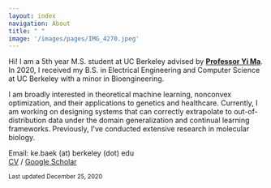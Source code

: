 ```yaml
---
layout: index
navigation: About
title: " "
image: '/images/pages/IMG_4270.jpeg'
---
```

Hi! I am a 5th year M.S. student at UC Berkeley advised by [**Professor Yi Ma**](https://people.eecs.berkeley.edu/~yima/). In 2020, I received my B.S. in Electrical Engineering and Computer Science at UC Berkeley with a minor in Bioengineering.

I am broadly interested in theoretical machine learning, nonconvex optimization, and their applications to genetics and healthcare. Currently, I am working on designing systems that can correctly extrapolate to out-of-distribution data under the domain generalization and continual learning frameworks. Previously, I've conducted extensive research in molecular biology.

Email: ke.baek (at) berkeley (dot) edu \
[CV](https://kebaek.github.io/data/Baek_CV.pdf) / [Google Scholar](https://scholar.google.com/citations?user=8jVzL_YAAAAJ&hl=en)

<sub>Last updated December 25, 2020 </sub>
